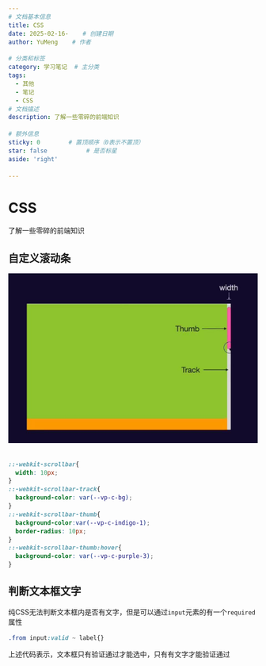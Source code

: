 ```yaml
---
# 文档基本信息
title: CSS
date: 2025-02-16-    # 创建日期
author: YuMeng    # 作者

# 分类和标签
category: 学习笔记  # 主分类
tags: 
  - 其他
  - 笔记
  - CSS
# 文档描述
description: 了解一些零碎的前端知识

# 额外信息
sticky: 0        # 置顶顺序（0表示不置顶）
star: false           # 是否标星
aside: 'right'

---
```


<ReadingProgress :autoHideNav="false"/> 

# CSS

了解一些零碎的前端知识

## 自定义滚动条

![image-20250220223401929](./assets/image-20250220223401929.png)

```css

::-webkit-scrollbar{
  width: 10px;
}
::-webkit-scrollbar-track{
  background-color: var(--vp-c-bg);
}
::-webkit-scrollbar-thumb{
  background-color:var(--vp-c-indigo-1);
  border-radius: 10px;
}
::-webkit-scrollbar-thumb:hover{
  background-color: var(--vp-c-purple-3);
}

```

## 判断文本框文字

纯CSS无法判断文本框内是否有文字，但是可以通过`input`元素的有一个`required`属性

```css
.from input:valid ~ label{}	
```

上述代码表示，文本框只有验证通过才能选中，只有有文字才能验证通过